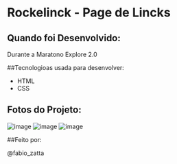# Rockelinck - Page de Lincks

## Quando foi Desenvolvido:

Durante a Maratono Explore 2.0

##Tecnologioas usada para desenvolver:

- HTML
- CSS

## Fotos do Projeto:

![image](https://user-images.githubusercontent.com/75371386/177576313-b6542a0c-18ee-431b-84ba-f8ad550b714f.png)
![image](https://user-images.githubusercontent.com/75371386/177576483-dbef94af-f409-427d-8e6c-994675a3a282.png)
![image](https://user-images.githubusercontent.com/75371386/177576588-c592dede-16fb-4176-949c-81c98aa413c4.png)

##Feito por:

@fabio_zatta

